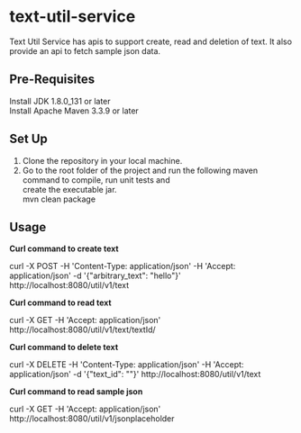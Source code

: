 # text-util-service #
Text Util Service has apis to support create, read and deletion of text. It also provide an api to fetch sample json data. 

## Pre-Requisites #
Install JDK 1.8.0_131 or later
</br>
Install Apache Maven 3.3.9 or later

## Set Up #
1) Clone the repository in your local machine.
2) Go to the root folder of the project and run the following maven command to compile, run unit tests and </br>create the executable jar.
</br>  mvn clean package

## Usage #
**Curl command to create text**

curl -X POST -H 'Content-Type: application/json' -H 'Accept: application/json' -d  '{"arbitrary_text": "hello"}' http://localhost:8080/util/v1/text

**Curl command to read text**

curl -X GET -H 'Accept: application/json' http://localhost:8080/util/v1/text/textId/<text id from create response>

**Curl command to delete text**

curl -X DELETE -H 'Content-Type: application/json' -H 'Accept: application/json' -d '{"text_id": "<text id from create response>"}' http://localhost:8080/util/v1/text

**Curl command to read sample json**

curl -X GET -H 'Accept: application/json' http://localhost:8080/util/v1/jsonplaceholder
